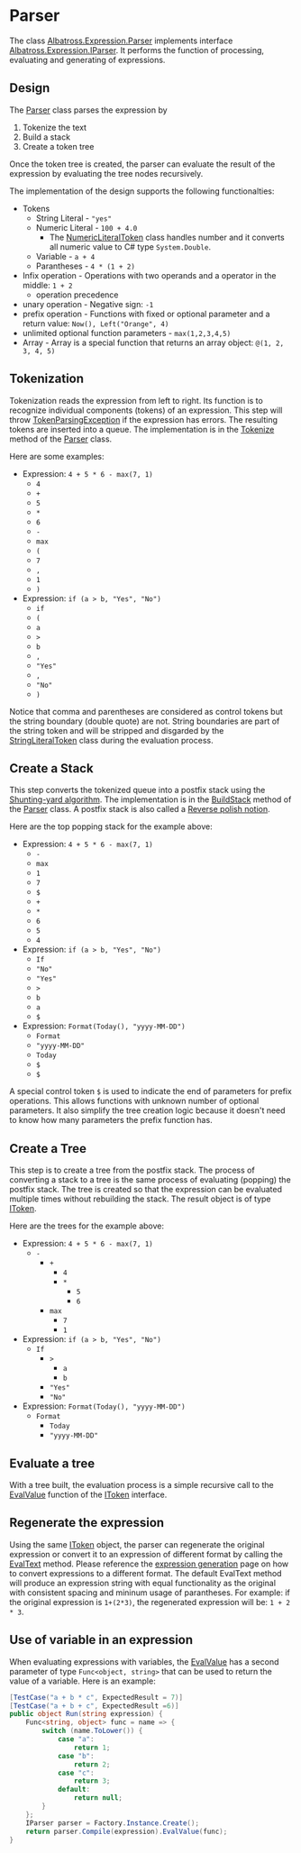 # Parser
The class [Albatross.Expression.Parser](xref:Albatross.Expression.Parser) implements interface [Albatross.Expression.IParser](xref:Albatross.Expression.IParser).  It performs the function of processing, evaluating and generating of expressions.

## Design
The [Parser](xref:Albatross.Expression.Parser) class parses the expression by
1. Tokenize the text
1. Build a stack
1. Create a token tree

Once the token tree is created, the parser can evaluate the result of the expression by evaluating the tree nodes recursively.  

The implementation of the design supports the following functionalties:
* Tokens
    * String Literal - `"yes"`
    * Numeric Literal - `100 + 4.0`
        * The [NumericLiteralToken](xref:Albatross.Expression.Tokens.NumericLiteralToken) class handles number and it converts all numeric value to C# type `System.Double`.
    * Variable - `a + 4`
    * Parantheses - `4 * (1 + 2)`
* Infix operation - Operations with two operands and a operator in the middle: `1 + 2`
    * operation precedence
* unary operation - Negative sign: `-1`
* prefix operation - Functions with fixed or optional parameter and a return value: `Now(), Left("Orange", 4)`
* unlimited optional function parameters - `max(1,2,3,4,5)`
* Array - Array is a special function that returns an array object: `@(1, 2, 3, 4, 5)`


## Tokenization
Tokenization reads the expression from left to right.  Its function is to recognize individual components (tokens) of an expression.  This step will throw [TokenParsingException](xref:Albatross.Expression.Exceptions.TokenParsingException) if the expression has errors.  The resulting tokens are inserted into a queue.  The implementation is in the [Tokenize](xref:Albatross.Expression.Parser.Tokenize(System.String)) method of the [Parser](xref:Albatross.Expression.Parser) class.

Here are some examples:
* Expression: `4 + 5 * 6 - max(7, 1)`
    * `4`
    * `+`
    * `5`
    * `*`
    * `6`
    * `-`
    * `max`
    * `(`
    * `7`
    * `,`
    * `1`
    * `)`
* Expression: `if (a > b, "Yes", "No")`
    * `if`
    * `(`
    * `a`
    * `>`
    * `b`
    * `,`
    * `"Yes"`
    * `,`
    * `"No"`
    * `)`

Notice that comma and parentheses are considered as control tokens but the string boundary (double quote) are not.  String boundaries are part of the string token and will be stripped and disgarded by the [StringLiteralToken](xref:Albatross.Expression.Tokens.StringLiteralToken) class during the evaluation process.

## Create a Stack
This step converts the tokenized queue into a postfix stack using the [Shunting-yard algorithm](https://en.wikipedia.org/wiki/Shunting-yard_algorithm).  The implementation is in the [BuildStack](xref:Albatross.Expression.Parser.BuildStack(System.Collections.Generic.Queue{Albatross.Expression.Tokens.IToken})) method of the [Parser](xref:Albatross.Expression.Parser) class.  A postfix stack is also called a [Reverse polish notion](https://en.wikipedia.org/wiki/Reverse_Polish_notation).  

Here are the top popping stack for the example above:
* Expression: `4 + 5 * 6 - max(7, 1)`
    * `-`
	* `max`
	* `1`
	* `7`
	* `$`
	* `+`
	* `*`
	* `6`
	* `5`
	* `4`
* Expression: `if (a > b, "Yes", "No")`
	* `If`
	* `"No"`
	* `"Yes"`
	* `>`
	* `b`
	* `a`
	* `$`
* Expression: `Format(Today(), "yyyy-MM-DD")`
	* `Format`
	* `"yyyy-MM-DD"`
	* `Today`
	* `$`
	* `$`

A special control token `$` is used to indicate the end of parameters for prefix operations.  This allows functions with unknown number of optional parameters.  It also simplify the tree creation logic because it doesn't need to know how many parameters the prefix function has.

## Create a Tree
This step is to create a tree from the postfix stack.  The process of converting a stack to a tree is the same process of evaluating (popping) the postfix stack.  The tree is created so that the expression can be evaluated multiple times without rebuilding the stack.  The result object is of type [IToken](xref:Albatross.Expression.Tokens.IToken).

Here are the trees for the example above:

* Expression: `4 + 5 * 6 - max(7, 1)`
	* `-`
		* `+`
			* `4`
			* `*`
				* `5`
				* `6`
		* `max`
			* `7`
			* `1`
* Expression: `if (a > b, "Yes", "No")`
	* `If`
		* `>`
			* `a`
			* `b`
		* `"Yes"`
		* `"No"`
* Expression: `Format(Today(), "yyyy-MM-DD")`
	* `Format`
		* `Today`
		* `"yyyy-MM-DD"`

## Evaluate a tree
With a tree built, the evaluation process is a simple recursive call to the [EvalValue](xref:Albatross.Expression.Tokens.IToken.EvalValue(System.Func{System.String,System.Object})) function of the [IToken](xref:Albatross.Expression.Tokens.IToken) interface.

## Regenerate the expression
Using the same [IToken](xref:Albatross.Expression.Tokens.IToken) object, the parser can regenerate the original expression or convert it to an expression of different format by calling the [EvalText](xref:Albatross.Expression.Tokens.IToken.EvalText(System.String)) method.  Please reference the [expression generation](generation.md) page on how to convert expressions to a different format.  The default EvalText method will produce an expression string with equal functionality as the original with consistent spacing and mininum usage of parantheses.  For example: if the original expression is `1+(2*3)`, the regenerated expression will be: `1 + 2 * 3`.

## Use of variable in an expression
When evaluating expressions with variables, the [EvalValue](xref:Albatross.Expression.Tokens.IToken.EvalValue(System.Func{System.String,System.Object})) has a second parameter of type `Func<object, string>` that can be used to return the value of a variable. Here is an example:
```csharp
[TestCase("a + b * c", ExpectedResult = 7)]
[TestCase("a + b + c", ExpectedResult =6)]
public object Run(string expression) {
	Func<string, object> func = name => {
		switch (name.ToLower()) {
			case "a":
				return 1;
			case "b":
				return 2;
			case "c":
				return 3;
			default:
				return null;
		}
	};
	IParser parser = Factory.Instance.Create();
	return parser.Compile(expression).EvalValue(func);
}	
```

